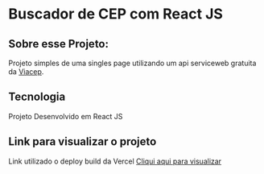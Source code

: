 # Buscador de CEP com React JS
## Sobre esse Projeto:
Projeto simples de uma singles page utilizando um api serviceweb gratuita da <a href="https://viacep.com.br/" target="_blank">Viacep</a>.
## Tecnologia
Projeto Desenvolvido em React JS
## Link para visualizar o projeto
Link utilizado o deploy build da Vercel
<a href="https://buscador-de-cep-react.vercel.app/" target="_blank">Cliqui aqui para visualizar</a>